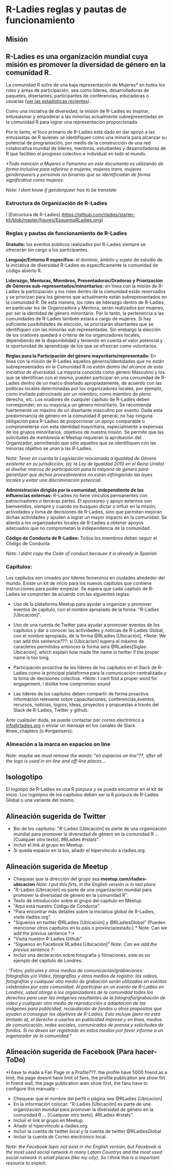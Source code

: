 # R-Ladies reglas y pautas de funcionamiento

## Misión

## R-Ladies es una organización mundial cuya misión es promover la diversidad de género en la comunidad R.

La comunidad R sufre de una baja representación de Mujeres\* en todos los roles y áreas de participación, sea como líderes, desarrolladoras de paquetes, disertantes, participantes de conferencias, educadoras o usuarias ([ver las estadísticas recientes](http://forwards.github.io/)).

Como una iniciativa de diversidad, la misión de R-Ladies es inspirar, entusiasmar y empoderar a las minorías actualmente subrepresentadas en la comunidad R para lograr una representación proporcionada.  

Por lo tanto, el foco primario de R-Ladies está dado en dar apoyo a las entusiastas de R quienes se identifiquen como una minoría para alcanzar su potencial de programación, por medio de la construcción de una red colaborativa mundial de líderes, mentoras, estudiantes y desarrolladoras de R que faciliten el progreso colectivo e individual en todo el mundo.


*\*Toda mención a Mujeres o Femenino en este documento es utilizando de forma inclusiva para referirse a mujeres, mujeres trans, mujeres genderqueers y personas no binarias que se identificadan de forma significativa como mujeres.*  

*Note: I dont know if genderqueer has to be translate*


### Estructura de Organización de R-Ladies


! [Estructura de R-Ladies] (https://github.com/rladies/starter-kit/blob/master/figures/EsquemaRLadies.png)


### Reglas y pautas de funcionamiento de R-Ladies

**Gratuito:** los eventos públicos realizados por R-Ladies siempre se ofrecerán sin cargo a los participantes.

**Lenguaje/Entorno R específico:** el dominio, ámbito y sujeto de estudio de la iniciativa de diversidad R-Ladies es específicamente la comunidad de código abierto R.

**Liderazgo, Mentoras, Miembros, Presentadoras/Oradoras y Priorización de Géneros sub-representados/minoritarios:** en línea con la misión de R-Ladies la participación y los roles dentro de la comunidad están reservados y se priorizan para los géneros que actualmente están subrepresentados en la comunidad R.  De esta manera, los roles de liderazgo dentro de R-Ladies, en particular los de Organizadora y Mentora, serán realizados por mujeres, por ser la identidad de género minoritario.  Por lo tanto, la pertenencia a las comunidades de R-Ladies también estará a cargo de mujeres.  Si hay suficiente posibilidades de elección, se priorizarán disertantes que se identifiquen con las minorías sub representadas.  Sin embargo la elección de los oradores quedará a criterio de los organizadores locales, dependiendo de la disponibilidad y teniendo en cuenta el valor potencial y la oportunidad de aprendizaje de los que se ofrezcan como voluntarios.

**Reglas para la Participación del género mayoritario/representado:** En línea con la misión de R-Ladies aquellos géneros/identidades que no están subrepresentados en la Comunidad R *no están dentro del alcance de esta iniciativa de diversidad*. La mayoría conocida como género Masculino y los que se identifican con el mismo, pueden participar en una comunidad de R-Ladies dentro de un marco diseñado apropiadamente, de acuerdo con las políticas locales determinadas por los organizadores locales,  por ejemplo, como invitado patrocinado por un miembro, como miembro de pleno derecho, etc. Los oradores de cualquier capítulo de R-Ladies deben corresponder, en su mayoría,a un género minoritario. Se recomienda fuertemente un máximo de un disertante masculino por evento. Dada esta predominancia de género en la comunidad R general, no hay ninguna obligación para R-Ladies de proporcionar un apoyo comparable o comprometerse con esta identidad mayoritaria, especialmente a expensas de los grupos minoritarios, objetivos de nuestra misión.  Se permite que las solicitudes de membresía al Meetup requieran la aprobación del Organizador, permitiendo que sólo aquellos que se identifiquen con las minorías objetivo se unan a las R-Ladies.


*Nota: Tener en cuenta la Legislación reacionada a Igualdad de Género existente en su jurisdicción, (ej: la Ley de Igualdad 2010 en el Reino Unido) al diseñar marcos de participación para la mayoría de género para garantizar que dichos procedimientos no están infringiendo las leyes locales y evitar una discriminación potencial.*

**Administración dirigida por la comunidad, independiente de las influencias externas:** R-Ladies no tiene vínculos permanentes con patrocinadores o terceras partes. El sponsoreo y apoyo externos son bienvenidos, siempre y cuando no busquen dictar o influir en la misión, actividades y toma de decisiones de R-Ladies, sino que permitan mejoran dichas actividades y ayuden a lograr un mayor impacto en la comunidad.  Se alienta a los organizadores locales de R-Ladies a obtener apoyos adecuados que no comprometan la independencia de la comunidad.


**Código de Conducta de R-Ladies:** Todos los miembros deben seguir el Código de Conducta.

 *Note: I didnt copy the Code of conduct because it is already in Spanish*



### Capítulos:

Los capítulos son creados por líderes femeninos en ciudades alrededor del mundo.  Existe un kit de inicio para los nuevos capítulos que contiene instrucciones para poder empezar. Se espera que cada capítulo de R-Ladies se comporten de acuerdo con las siguientes reglas:

- Uso de la plataforma Meetup para ayudar a organizar y promover eventos de capítulo, con el nombre apropiado de la forma: "R-Ladies [Ubicación]".

- Uso de una cuenta de Twitter para ayudar a promover eventos de los capítulos y dar a conocer las actividades y noticias de R-Ladies Global, con el nombre apropiado, de la forma @RLadies [Ubicación], *Note: We can add this sentence???: si [Ubicacion] supera el máximo de caracteres permitidos entonces la forma será @RLadies[Siglas Ubicación], which explain how made the name in twitter if the proper name is too long.

- Participación proactiva de los líderes de los capítulos en el Slack de R-Ladies como la principal plataforma para la comunicación centralizada y la toma de decisiones colectiva. *Note: I cant find a proper word for engagement, i dislike how compromiso sound 

- Las lideres de los capítulos deben compartir de forma proactiva información relevante sobre capacitaciones, conferencias,eventos, recursos, noticias, logros, ideas, proyectos y propuestas a través del Slack de R-Ladies, Twitter y github.

Ante cualquier duda, se puede contactar por correo electrónico a info@rladies.org o enviar un mensaje en los canales de Slack #new_chapters (o #organisers).


### Alineación a la marca en espacios on line  

*Note: maybe we must remove the words: "en espacios on line"??, after all the logo is used in on-line and off-line places...*

## Isologotipo

El logotipo de R-Ladies es una R púrpura y se puede encontrar en el kit de inicio. Los logotipos de los capítulos deben ser la R púrpura de R-Ladies Global o una variante del mismo.

## Alineación sugerida de Twitter

- Bio de los capítulos: "R-Ladies [Ubicación] es parte de una organización mundial para promover
la diversidad de género en la comunidad R ... [Cualquier otro texto]. #RLadies #rstats".
- Incluir el link al grupo en Meetup.
- Si queda espacio en la bio, añadir el hipervínculo a rladies.org.

## Alineación sugerida de Meetup

- Chequear que la dirección del grupo sea **meetup.com/rladies-ubicacion** *Note: I put this firts, in the English versión is in last place*
- "R-Ladies [Ubicación] es parte de una organización mundial para promover la diversidad de género en la comunidad R".
- Texto de introducción sobre el grupo del capítulo en Meetup.
- "Aquí está nuestro Código de Conducta".
- "Para encontrar más detalles sobre la iniciativa global de R-Ladies, visite rladies.org".
- "Síguenos en twitter @RLadies [Ubicación] y @RLadiesGlobal" (Pueden mencionar otros capítulos en tu país o provincia/estado.) * Note: Can we add the previus sentence ?:*
- "Visita nuestro R-Ladies Github"
- "Siguenos en Facebook RLadies [Ubicación]" *Note: Can we add the previus sentence ?:*  
- Incluir una declaración sobre fotografía y filmaciones, este es un ejemplo del capítulo de Londres: 

: *"Fotos, películas y otros medios de comunicación/grabaciones: fotografías y/o Video, fotografías y otros medios de registro: los videos, fotografías y cualquier otro medio de grabación serán utilizados en eventos celebrados por esta comunidad. Al participar en un evento de R-Ladies en Londres, usted otorga a los organizadores de la comunidad todos los derechos para usar las imágenes resultantes de la fotografía/grabación de video y cualquier otro medio de reproducción o adaptación de las imágenes para publicidad, recaudación de fondos u otros propósitos que ayuden a conseguir los objetivos de R-Ladies.  Esto incluye (pero no está limitado a), el derecho a usarlos en publicidad impresa y en línea, medios de comunicación, redes sociales, comunicados de prensa y solicitudes de fondos. Si no desea ser registrado en estos medios por favor informe a un organizador de la comunidad."*


## Alineación sugerida de Facebook  (Para hacer-ToDo)

*I have to made a Fan Page or a Profile???: the profile have 5000 friend as a limit, the page doesnt have limit of fans, the profile publication are show firt in firend wall, the page publication aren show first, the fans have to configure this manually -
- Chequear que el nombre del perfil o página sea @RLadies [Ubicacion]
- En la información colocar: "R-Ladies [Ubicación] es parte de una organización mundial para promover la diversidad de género en la comunidad R ... [Cualquier otro texto]. #RLadies #rstats".
- Incluir el link al grupo en Meetup.
- Añadir el hipervínculo a rladies.org.
- Incluir la cuenta de twitter local y la cuenta de twitter @RLadiesGlobal
- Incluir la cuenta de Correo electrónico local 
 
*Note: the Facebook topic not exist in rhe English versión, but Facebook is the most used social network in many Latam Countrys and the most used social network in small places (like my city). So I think this is a important resource to exploit.*


 
